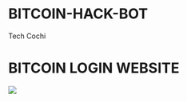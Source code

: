 # BITCOIN-HACK-BOT

  Tech Cochi

# BITCOIN LOGIN WEBSITE
  
[![](https://img.shields.io/badge/BTC_WEBSITE-LOGING--SITE-green?style=for-the-badge&logo=rapidamining)](https://rapidamining.com/r/69904)

